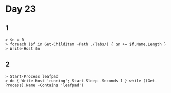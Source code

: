 # Day 23

## 1

    > $n = 0
    > foreach ($f in Get-ChildItem -Path ./labs/) { $n += $f.Name.Length }
    > Write-Host $n

## 2

    > Start-Process leafpad
    > do { Write-Host 'running'; Start-Sleep -Seconds 1 } while ((Get-Process).Name -Contains 'leafpad')
